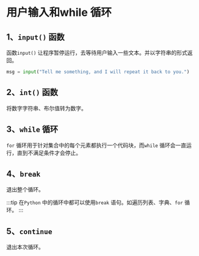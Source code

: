 # 用户输入和while 循环

## 1、`input()` 函数

函数`input()` 让程序暂停运行，去等待用户输入一些文本。并以字符串的形式返回。

```python
msg = input("Tell me something, and I will repeat it back to you.")
```

## 2、`int()` 函数

将数字字符串、布尔值转为数字。

## 3、`while` 循环

`for` 循环用于针对集合中的每个元素都执行一个代码块，而`while` 循环会一直运行，直到不满足条件才会停止。

## 4、`break`

退出整个循环。

:::tip
在`Python` 中的循环中都可以使用`break` 语句。如遍历列表、字典、`for` 循环。
:::

## 5、`continue`

退出本次循环。